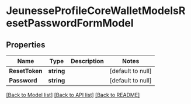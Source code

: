 # JeunesseProfileCoreWalletModelsResetPasswordFormModel

## Properties
Name | Type | Description | Notes
------------ | ------------- | ------------- | -------------
**ResetToken** | **string** |  | [default to null]
**Password** | **string** |  | [default to null]

[[Back to Model list]](../README.md#documentation-for-models) [[Back to API list]](../README.md#documentation-for-api-endpoints) [[Back to README]](../README.md)



